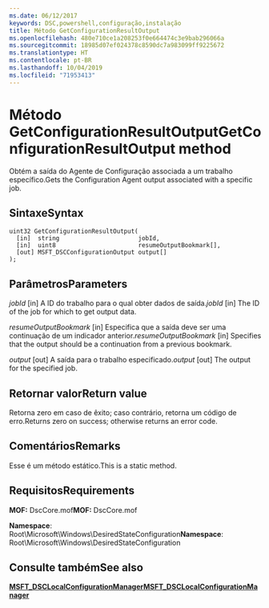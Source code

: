 ```yaml
---
ms.date: 06/12/2017
keywords: DSC,powershell,configuração,instalação
title: Método GetConfigurationResultOutput
ms.openlocfilehash: 480e710ce1a208253f0e664474c3e9bab296066a
ms.sourcegitcommit: 18985d07ef024378c8590dc7a983099ff9225672
ms.translationtype: HT
ms.contentlocale: pt-BR
ms.lasthandoff: 10/04/2019
ms.locfileid: "71953413"
---
```

# <a name="getconfigurationresultoutput-method"></a><span data-ttu-id="9e324-103">Método GetConfigurationResultOutput</span><span class="sxs-lookup"><span data-stu-id="9e324-103">GetConfigurationResultOutput method</span></span>

<span data-ttu-id="9e324-104">Obtém a saída do Agente de Configuração associada a um trabalho específico.</span><span class="sxs-lookup"><span data-stu-id="9e324-104">Gets the Configuration Agent output associated with a specific job.</span></span>

## <a name="syntax"></a><span data-ttu-id="9e324-105">Sintaxe</span><span class="sxs-lookup"><span data-stu-id="9e324-105">Syntax</span></span>

```mof
uint32 GetConfigurationResultOutput(
  [in]  string                      jobId,
  [in]  uint8                       resumeOutputBookmark[],
  [out] MSFT_DSCConfigurationOutput output[]
);
```

## <a name="parameters"></a><span data-ttu-id="9e324-106">Parâmetros</span><span class="sxs-lookup"><span data-stu-id="9e324-106">Parameters</span></span>

<span data-ttu-id="9e324-107">*jobId* \[in\] A ID do trabalho para o qual obter dados de saída.</span><span class="sxs-lookup"><span data-stu-id="9e324-107">*jobId* \[in\] The ID of the job for which to get output data.</span></span>

<span data-ttu-id="9e324-108">*resumeOutputBookmark* \[in\] Especifica que a saída deve ser uma continuação de um indicador anterior.</span><span class="sxs-lookup"><span data-stu-id="9e324-108">*resumeOutputBookmark* \[in\] Specifies that the output should be a continuation from a previous bookmark.</span></span>

<span data-ttu-id="9e324-109">*output* \[out\] A saída para o trabalho especificado.</span><span class="sxs-lookup"><span data-stu-id="9e324-109">*output* \[out\] The output for the specified job.</span></span>

## <a name="return-value"></a><span data-ttu-id="9e324-110">Retornar valor</span><span class="sxs-lookup"><span data-stu-id="9e324-110">Return value</span></span>

<span data-ttu-id="9e324-111">Retorna zero em caso de êxito; caso contrário, retorna um código de erro.</span><span class="sxs-lookup"><span data-stu-id="9e324-111">Returns zero on success; otherwise returns an error code.</span></span>

## <a name="remarks"></a><span data-ttu-id="9e324-112">Comentários</span><span class="sxs-lookup"><span data-stu-id="9e324-112">Remarks</span></span>

<span data-ttu-id="9e324-113">Esse é um método estático.</span><span class="sxs-lookup"><span data-stu-id="9e324-113">This is a static method.</span></span>

## <a name="requirements"></a><span data-ttu-id="9e324-114">Requisitos</span><span class="sxs-lookup"><span data-stu-id="9e324-114">Requirements</span></span>

<span data-ttu-id="9e324-115">**MOF:** DscCore.mof</span><span class="sxs-lookup"><span data-stu-id="9e324-115">**MOF:** DscCore.mof</span></span>

<span data-ttu-id="9e324-116">**Namespace**: Root\Microsoft\Windows\DesiredStateConfiguration</span><span class="sxs-lookup"><span data-stu-id="9e324-116">**Namespace**: Root\Microsoft\Windows\DesiredStateConfiguration</span></span>

## <a name="see-also"></a><span data-ttu-id="9e324-117">Consulte também</span><span class="sxs-lookup"><span data-stu-id="9e324-117">See also</span></span>

[<span data-ttu-id="9e324-118">**MSFT_DSCLocalConfigurationManager**</span><span class="sxs-lookup"><span data-stu-id="9e324-118">**MSFT_DSCLocalConfigurationManager**</span></span>](msft-dsclocalconfigurationmanager.md)
